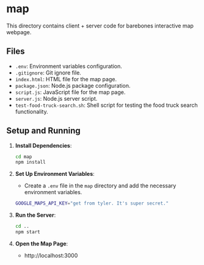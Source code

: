 # map

This directory contains client + server code for barebones interactive map webpage.

## Files

- `.env`: Environment variables configuration.
- `.gitignore`: Git ignore file.
- `index.html`: HTML file for the map page.
- `package.json`: Node.js package configuration.
- `script.js`: JavaScript file for the map page.
- `server.js`: Node.js server script.
- `test-food-truck-search.sh`: Shell script for testing the food truck search functionality.

## Setup and Running

1. **Install Dependencies**:

    ```sh
    cd map
    npm install
    ```

2. **Set Up Environment Variables**:
    - Create a `.env` file in the `map` directory and add the necessary environment variables.

    ```sh
    GOOGLE_MAPS_API_KEY="get from tyler. It's super secret."
    ```

3. **Run the Server**:

    ```sh
    cd ..
    npm start
    ```

4. **Open the Map Page**:
    - http://localhost:3000
